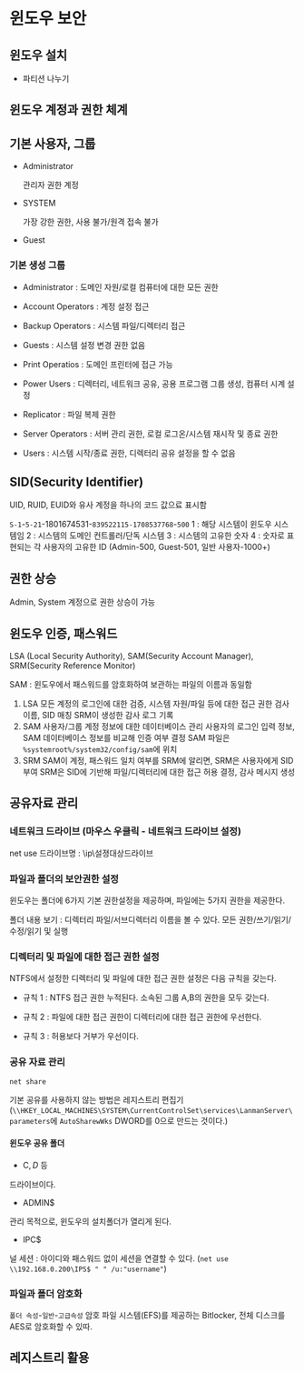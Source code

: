 # 윈도우 보안

## 윈도우 설치

* 파티션 나누기

## 윈도우 계정과 권한 체계

## 기본 사용자, 그룹

* Administrator

    관리자 권한 계정

* SYSTEM

    가장 강한 권한, 사용 불가/원격 접속 불가

* Guest

### 기본 생성 그룹

* Administrator : 도메인 자원/로컬 컴퓨터에 대한 모든 권한

* Account Operators : 계정 설정 접근

* Backup Operators : 시스템 파일/디렉터리 접근

* Guests : 시스템 설정 변경 권한 없음

* Print Operatios : 도메인 프린터에 접근 가능

* Power Users : 디렉터리, 네트워크 공유, 공용 프로그램 그룹 생성, 컴퓨터 시계 설정

* Replicator : 파일 복제 권한

* Server Operators : 서버 관리 권한, 로컬 로그온/시스템 재시작 및 종료 권한

* Users : 시스템 시작/종료 권한, 디렉터리 공유 설정을 할 수 없음

## SID(Security Identifier)

UID, RUID, EUID와 유사
계정을 하나의 코드 값으료 표시함

`S-1`-`5-21`-1801674531-`839522115-1708537768`-`500`
1 : 해당 시스템이 윈도우 시스템임
2 : 시스템의 도메인 컨트롤러/단독 시스템
3 : 시스템의 고유한 숫자
4 : 숫자로 표현되는 각 사용자의 고유한 ID (Admin-500, Guest-501, 일반 사용자-1000+)

## 권한 상승

Admin, System 계정으로 권한 상승이 가능

## 윈도우 인증, 패스워드

LSA (Local Security Authority), SAM(Security Account Manager), SRM(Security Reference Monitor)

SAM : 윈도우에서 패스워드를 암호화하여 보관하는 파일의 이름과 동일함

1. LSA
    모든 계정의 로그인에 대한 검증, 시스템 자원/파일 등에 대한 접근 권한 검사
    이름, SID 매칭
    SRM이 생성한 감사 로그 기록
2. SAM
    사용자/그룹 계정 정보에 대한 데이터베이스 관리
    사용자의 로그인 입력 정보, SAM 데이터베이스 정보를 비교해 인증 여부 결정
    SAM 파일은 `%systemroot%/system32/config/sam`에 위치
3. SRM
    SAM이 계정, 패스워드 일치 여부를 SRM에 알리면, SRM은 사용자에게 SID 부여
    SRM은 SID에 기반해 파일/디렉터리에 대한 접근 허용 결정, 감사 메시지 생성

## 공유자료 관리

### 네트워크 드라이브 (마우스 우클릭 - 네트워크 드라이브 설정)

net use 드라이브명 : \\ip\\설졍대상드라이브

### 파일과 폴더의 보안권한 설정

윈도우는 폴더에 6가지 기본 권한설정을 제공하며, 파일에는 5가지 권한을 제공한다.

폴더 내용 보기 : 디렉터리 파일/서브디렉터리 이름을 볼 수 있다.
모든 권한/쓰기/읽기/수정/읽기 및 실행

### 디렉터리 및 파일에 대한 접근 권한 설정

NTFS에서 설정한 디렉터리 및 파일에 대한 접근 권한 설정은 다음 규칙을 갖는다.

* 규칙 1 : NTFS 접근 권한 누적된다. 소속된 그룹 A,B의 권한을 모두 갖는다.

* 규칙 2 : 파일에 대한 접근 권한이 디렉터리에 대한 접근 권한에 우선한다.

* 규칙 3 : 허용보다 거부가 우선이다.

### 공유 자료 관리

`net share`

기본 공유를 사용하지 않는 방법은 레지스트리 편집기(`\\HKEY_LOCAL_MACHINES\SYSTEM\CurrentControlSet\services\LanmanServer\parameters`에 `AutoSharewWks` DWORD를 0으로 만드는 것이다.)

#### 윈도우 공유 폴더

* C$, D$ 등

드라이브이다.

* ADMIN$

관리 목적으로, 윈도우의 설치폴더가 열리게 된다.

* IPC$

널 세션 : 아이디와 패스워드 없이 세션을 연결할 수 있다. (`net use \\192.168.0.200\IPS$ " " /u:"username"`)

### 파일과 폴더 암호화

`폴더 속성`-`일반`-`고급속성`
암호 파일 시스템(EFS)를 제공하는 Bitlocker, 전체 디스크를 AES로 암호화할 수 있따.

## 레지스트리 활용

